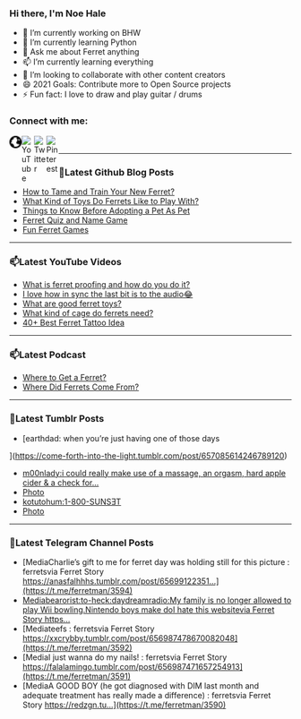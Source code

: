 ### Hi there, I'm Noe Hale

- 🔭 I’m currently working on BHW
- 🌱 I’m currently learning Python
- 💬 Ask me about Ferret anything
- 📫 I’m currently learning everything
- 🔭 I’m looking to collaborate with other content creators
- 😄 2021 Goals: Contribute more to Open Source projects
- ⚡ Fun fact: I love to draw and play guitar / drums

### Connect with me:

[<img align="left" alt="ferretvoice.com" width="22px" src="https://raw.githubusercontent.com/iconic/open-iconic/master/svg/globe.svg" />](https://ferretvoice.com)
[<img align="left" alt="YouTube" width="22px" src="https://cdn.jsdelivr.net/npm/simple-icons@v3/icons/youtube.svg" />](https://www.youtube.com/channel/UCk665XTfaMLVwFVWUmgnDiw)
[<img align="left" alt="Twitter" width="22px" src="https://cdn.jsdelivr.net/npm/simple-icons@v3/icons/twitter.svg" />](https://twitter.com/voiceferret)
[<img align="left" alt="Pinterest" width="22px" src="https://cdn.jsdelivr.net/npm/simple-icons@v3/icons/pinterest.svg" />](https://www.pinterest.com/voiceferret/)

<br />

---
### 🔭Latest Github Blog Posts
<!-- GITHUB:START -->
- [How to Tame and Train Your New Ferret?](http://noehale.github.io/how-to-tame-and-train-your-new-ferret/)
- [What Kind of Toys Do Ferrets Like to Play With?](http://noehale.github.io/what-kind-of-toys-do-ferrets-like-to-play-with/)
- [Things to Know Before Adopting a Pet As Pet](http://noehale.github.io/things-to-know-before-adopting-a-pet-as-pet/)
- [Ferret Quiz and Name Game](http://noehale.github.io/ferret-quiz/)
- [Fun Ferret Games](http://noehale.github.io/fun-ferret-games/)
<!-- GITHUB:END -->
---
### 📫Latest YouTube Videos

<!-- YOUTUBE:START -->
- [What is ferret proofing and how do you do it?](https://www.youtube.com/watch?v=81Syh_DJBQQ)
- [I love how in sync the last bit is to the audio😂](https://www.youtube.com/watch?v=WHBeGHwSlGY)
- [What are good ferret toys?](https://www.youtube.com/watch?v=tPxRilBzc0s)
- [What kind of cage do ferrets need?](https://www.youtube.com/watch?v=xzz6hC3sR5A)
- [40+ Best Ferret Tattoo Idea](https://www.youtube.com/watch?v=KIKqduR6Xcs)
<!-- YOUTUBE:END -->

---
### 📫Latest Podcast

<!-- PODCAST:START -->
- [Where to Get a Ferret?](https://anchor.fm/ferretvoice/episodes/Where-to-Get-a-Ferret-erurfu)
- [Where Did Ferrets Come From?](https://anchor.fm/ferretvoice/episodes/Where-Did-Ferrets-Come-From-eruq8g)
<!-- PODCAST:END -->
---
### 📝Latest Tumblr Posts

<!-- TUMBLR:START -->
- [earthdad:
when you’re just having one of those days

](https://come-forth-into-the-light.tumblr.com/post/657085614246789120)
- [m00nlady:i could really make use of a massage, an orgasm, hard apple cider &amp; a check for...](https://come-forth-into-the-light.tumblr.com/post/657062945187086338)
- [Photo](https://come-forth-into-the-light.tumblr.com/post/657040302429945856)
- [kotutohum:1-800-SUNSƎT](https://come-forth-into-the-light.tumblr.com/post/656995011861331968)
- [Photo](https://come-forth-into-the-light.tumblr.com/post/656972364430688257)
<!-- TUMBLR:END -->
---
### 📝Latest Telegram Channel Posts

<!-- TELEGRAM:START -->
- [MediaCharlie’s gift to me for ferret day was holding still for this picture : ferretsvia Ferret Story https://anasfalhhhs.tumblr.com/post/65699122351...](https://t.me/ferretman/3594)
- [Mediabearorist:to-heck:daydreamradio:My family is no longer allowed to play Wii bowling.Nintendo boys make doI hate this websitevia Ferret Story https...](https://t.me/ferretman/3593)
- [Mediateefs : ferretsvia Ferret Story https://xxcrybby.tumblr.com/post/656987478670082048](https://t.me/ferretman/3592)
- [MediaI just wanna do my nails! : ferretsvia Ferret Story https://falalamingo.tumblr.com/post/656987471657254913](https://t.me/ferretman/3591)
- [MediaA GOOD BOY (he got diagnosed with DIM last month and adequate treatment has really made a difference) : ferretsvia Ferret Story https://redzgn.tu...](https://t.me/ferretman/3590)
<!-- TELEGRAM:END -->
